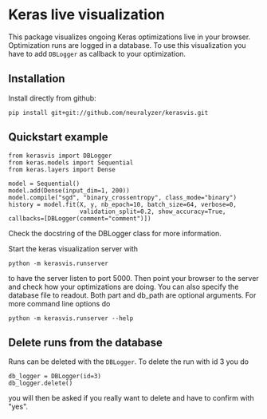 Keras live visualization
========================


This package visualizes ongoing Keras optimizations live in your browser.
Optimization runs are logged in a database. To use this visualization you have to
add `DBLogger` as callback to your optimization. 

Installation
------------

Install directly from github:

    pip install git+git://github.com/neuralyzer/kerasvis.git 


Quickstart example
------------------


    from kerasvis import DBLogger
    from keras.models import Sequential
    from keras.layers import Dense
    
    model = Sequential()
    model.add(Dense(input_dim=1, 200))
    model.compile("sgd", "binary_crossentropy", class_mode="binary")
    history = model.fit(X, y, nb_epoch=10, batch_size=64, verbose=0,
                        validation_split=0.2, show_accuracy=True, callbacks=[DBLogger(comment="comment")])

Check the docstring of the DBLogger class for more information.

Start the keras visualization server with

    python -m kerasvis.runserver
    
to have the server listen to port 5000. Then point your browser to the server and check how your optimizations are doing.
You can also specify the database file to readout. Both part and db_path are optional arguments. For more command line options do

    python -m kerasvis.runserver --help

Delete runs from the database
-----------------------------

Runs can be deleted with the `DBLogger`. To delete the run with id 3 you do

    db_logger = DBLogger(id=3)
    db_logger.delete()
    
you will then be asked if you really want to delete and have to confirm with "yes".
